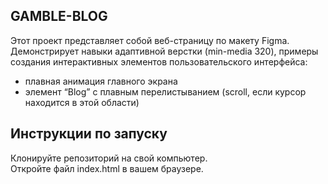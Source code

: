## GAMBLE-BLOG 
Этот проект представляет собой веб-страницу по макету Figma.
Демонстрирует навыки адаптивной верстки (min-media 320), примеры создания интерактивных элементов пользовательского интерфейса:
- плавная анимация главного экрана
- элемент “Blog” с плавным перелистыванием (scroll, если курсор находится в этой области)

## Инструкции по запуску
Клонируйте репозиторий на свой компьютер.
<br>
Откройте файл index.html в вашем браузере.
